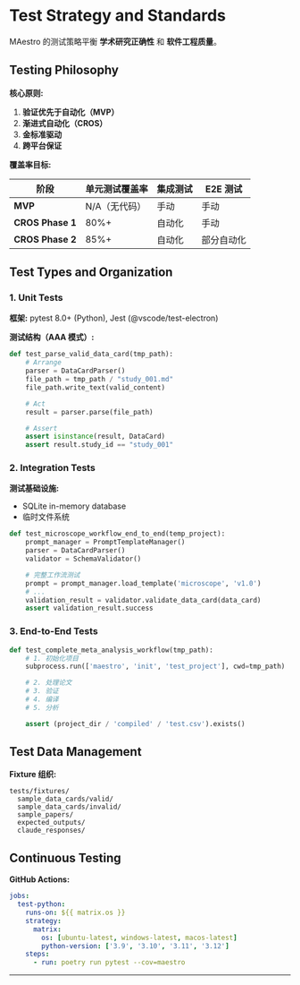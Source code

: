 # Test Strategy and Standards

MAestro 的测试策略平衡 **学术研究正确性** 和 **软件工程质量**。

## Testing Philosophy

**核心原则:**
1. **验证优先于自动化（MVP）**
2. **渐进式自动化（CROS）**
3. **金标准驱动**
4. **跨平台保证**

**覆盖率目标:**

| 阶段 | 单元测试覆盖率 | 集成测试 | E2E 测试 |
|------|---------------|---------|---------|
| **MVP** | N/A（无代码） | 手动 | 手动 |
| **CROS Phase 1** | 80%+ | 自动化 | 手动 |
| **CROS Phase 2** | 85%+ | 自动化 | 部分自动化 |

## Test Types and Organization

### 1. Unit Tests

**框架:** pytest 8.0+ (Python), Jest (@vscode/test-electron)

**测试结构（AAA 模式）:**
```python
def test_parse_valid_data_card(tmp_path):
    # Arrange
    parser = DataCardParser()
    file_path = tmp_path / "study_001.md"
    file_path.write_text(valid_content)

    # Act
    result = parser.parse(file_path)

    # Assert
    assert isinstance(result, DataCard)
    assert result.study_id == "study_001"
```

### 2. Integration Tests

**测试基础设施:**
- SQLite in-memory database
- 临时文件系统

```python
def test_microscope_workflow_end_to_end(temp_project):
    prompt_manager = PromptTemplateManager()
    parser = DataCardParser()
    validator = SchemaValidator()

    # 完整工作流测试
    prompt = prompt_manager.load_template('microscope', 'v1.0')
    # ...
    validation_result = validator.validate_data_card(data_card)
    assert validation_result.success
```

### 3. End-to-End Tests

```python
def test_complete_meta_analysis_workflow(tmp_path):
    # 1. 初始化项目
    subprocess.run(['maestro', 'init', 'test_project'], cwd=tmp_path)

    # 2. 处理论文
    # 3. 验证
    # 4. 编译
    # 5. 分析

    assert (project_dir / 'compiled' / 'test.csv').exists()
```

## Test Data Management

**Fixture 组织:**
```
tests/fixtures/
  sample_data_cards/valid/
  sample_data_cards/invalid/
  sample_papers/
  expected_outputs/
  claude_responses/
```

## Continuous Testing

**GitHub Actions:**
```yaml
jobs:
  test-python:
    runs-on: ${{ matrix.os }}
    strategy:
      matrix:
        os: [ubuntu-latest, windows-latest, macos-latest]
        python-version: ['3.9', '3.10', '3.11', '3.12']
    steps:
      - run: poetry run pytest --cov=maestro
```

---
